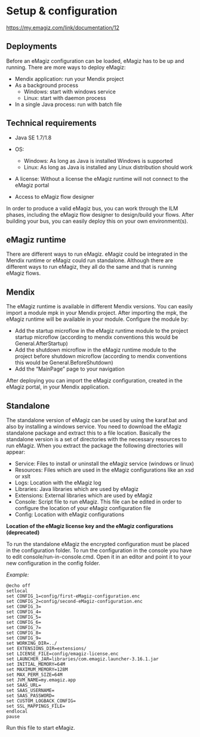 # Setup & configuration
https://my.emagiz.com/link/documentation/12

## Deployments
Before an eMagiz configuration can be loaded, eMagiz has to be up and running. There are more ways to deploy eMagiz:
 
  - Mendix application: run your Mendix project
  - As a background process
    - Windows: start with windows service
    - Linux: start with daemon process
  - In a single Java process: run with batch file
 

## Technical requirements

  - Java SE 1.7/1.8

  - OS: 
    - Windows: As long as Java is installed Windows is supported
    - Linux: As long as Java is installed any Linux distribution should work
  - A license: Without a license  the eMagiz runtime will not connect to the eMagiz portal
  - Access to eMagiz flow designer
 
In order to produce a valid eMagiz bus, you can work through the ILM phases, including the eMagiz flow designer to design/build your flows.  After building your bus, you can easily deploy this on your own environment(s). 
 
## eMagiz runtime 

There are different ways to run eMagiz. eMagiz could be integrated in the Mendix runtime or eMagiz could run standalone. Although there are different ways to run eMagiz, they all do the same and that is running eMagiz flows. 
 
## Mendix

The eMagiz runtime is available in different Mendix versions. You can easily import a module mpk in your Mendix project. After importing the mpk, the eMagiz runtime will be available in your module. Configure the module by:
 
  - Add the startup microflow in the eMagiz runtime module to the project startup microflow (according to mendix conventions this would be General.AfterStartup)
  - Add the shutdown microflow in the eMagiz runtime module to the project before shutdown microflow (according to mendix conventions this would be General.BeforeShutdown) 
  - Add the “MainPage” page to your navigation 

After deploying you can import the eMagiz configuration, created in the eMagiz portal, in your Mendix application. 
 
## Standalone
The standalone version of eMagiz can be used by using the karaf.bat and also by installing a windows service. You need to download the eMagiz standalone package and extract this to a file location. Basically the standalone version is a set of directories with the necessary resources to run eMagiz. When you extract the package the following directories will appear:
 
  - Service: Files to install or uninstall the eMagiz service (windows or linux)
  - Resources: Files which are used in the eMagiz configurations like an xsd or xslt
  - Logs: Location with the eMagiz log
  - Libraries: Java libraries which are used by eMagiz
  - Extensions: External libraries which are used by eMagiz
  - Console: Script file to run eMagiz. This file can be edited in order to configure the location of your eMagiz configuration file
  - Config: Location with eMagiz configurations
 

**Location of the eMagiz license key and the eMagiz configurations (deprecated)**

To run the standalone eMagiz the encrypted configuration must be placed in the configuration folder. To run the configuration in the console you have to edit console/run-in-console.cmd. Open it in an editor and point it to your new configuration in the config folder.


_Example:_

    @echo off
    setlocal
    set CONFIG_1=config/first-eMagiz-configuration.enc
    set CONFIG_2=config/second-eMagiz-configuration.enc
    set CONFIG_3=
    set CONFIG_4=
    set CONFIG_5=
    set CONFIG_6=
    set CONFIG_7=
    set CONFIG_8=
    set CONFIG_9=
    set WORKING_DIR=../
    set EXTENSIONS_DIR=extensions/
    set LICENSE_FILE=config/emagiz-license.enc
    set LAUNCHER_JAR=libraries/com.emagiz.launcher-3.16.1.jar
    set INITIAL_MEMORY=64M
    set MAXIMUM_MEMORY=128M
    set MAX_PERM_SIZE=64M
    set JVM_NAME=my.emagiz.app
    set SAAS_URL=
    set SAAS_USERNAME=
    set SAAS_PASSWORD=
    set CUSTOM_LOGBACK_CONFIG=
    set SSL_MAPPINGS_FILE=
    endlocal
    pause
 Run this file to start eMagiz.

